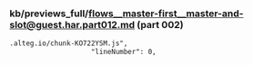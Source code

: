 ### kb/previews_full/flows__master-first__master-and-slot@guest.har.part012.md (part 002)

```md
.alteg.io/chunk-KO722YSM.js",
                    "lineNumber": 0,
  
```

```
